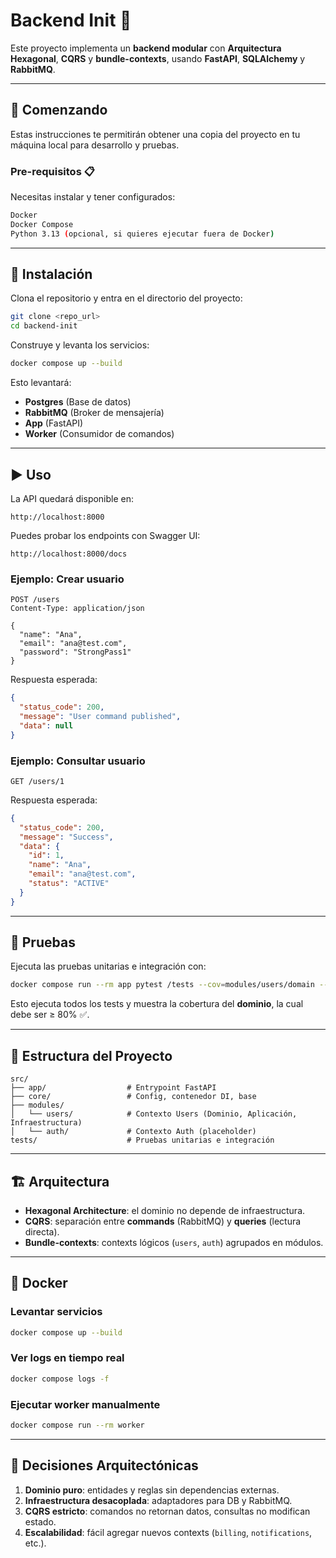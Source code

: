 # Backend Init 🚀

Este proyecto implementa un **backend modular** con **Arquitectura Hexagonal**, **CQRS** y **bundle-contexts**, usando **FastAPI**, **SQLAlchemy** y **RabbitMQ**.

---

## 📌 Comenzando

Estas instrucciones te permitirán obtener una copia del proyecto en tu máquina local para desarrollo y pruebas.

### Pre-requisitos 📋

Necesitas instalar y tener configurados:

```bash
Docker
Docker Compose
Python 3.13 (opcional, si quieres ejecutar fuera de Docker)
```

---

## 🔧 Instalación

Clona el repositorio y entra en el directorio del proyecto:

```bash
git clone <repo_url>
cd backend-init
```

Construye y levanta los servicios:

```bash
docker compose up --build
```

Esto levantará:

- **Postgres** (Base de datos)
- **RabbitMQ** (Broker de mensajería)
- **App** (FastAPI)
- **Worker** (Consumidor de comandos)

---

## ▶️ Uso

La API quedará disponible en:

```
http://localhost:8000
```

Puedes probar los endpoints con Swagger UI:

```
http://localhost:8000/docs
```

### Ejemplo: Crear usuario

```http
POST /users
Content-Type: application/json

{
  "name": "Ana",
  "email": "ana@test.com",
  "password": "StrongPass1"
}
```

Respuesta esperada:

```json
{
  "status_code": 200,
  "message": "User command published",
  "data": null
}
```

### Ejemplo: Consultar usuario

```http
GET /users/1
```

Respuesta esperada:

```json
{
  "status_code": 200,
  "message": "Success",
  "data": {
    "id": 1,
    "name": "Ana",
    "email": "ana@test.com",
    "status": "ACTIVE"
  }
}
```

---

## 🧪 Pruebas

Ejecuta las pruebas unitarias e integración con:

```bash
docker compose run --rm app pytest /tests --cov=modules/users/domain --cov-report=term-missing
```

Esto ejecuta todos los tests y muestra la cobertura del **dominio**, la cual debe ser ≥ 80% ✅.

---

## 📂 Estructura del Proyecto

```text
src/
├── app/                  # Entrypoint FastAPI
├── core/                 # Config, contenedor DI, base
├── modules/
│   └── users/            # Contexto Users (Dominio, Aplicación, Infraestructura)
│   └── auth/             # Contexto Auth (placeholder)
tests/                    # Pruebas unitarias e integración
```

---

## 🏗️ Arquitectura

- **Hexagonal Architecture**: el dominio no depende de infraestructura.
- **CQRS**: separación entre **commands** (RabbitMQ) y **queries** (lectura directa).
- **Bundle-contexts**: contexts lógicos (`users`, `auth`) agrupados en módulos.

---

## 🐳 Docker

### Levantar servicios

```bash
docker compose up --build
```

### Ver logs en tiempo real

```bash
docker compose logs -f
```

### Ejecutar worker manualmente

```bash
docker compose run --rm worker
```

---

## 📖 Decisiones Arquitectónicas

1. **Dominio puro**: entidades y reglas sin dependencias externas.
2. **Infraestructura desacoplada**: adaptadores para DB y RabbitMQ.
3. **CQRS estricto**: comandos no retornan datos, consultas no modifican estado.
4. **Escalabilidad**: fácil agregar nuevos contexts (`billing`, `notifications`, etc.).

